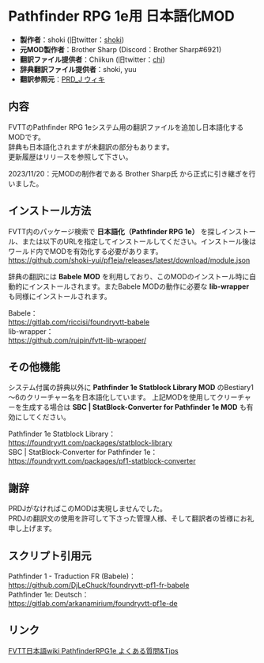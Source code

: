 # Pathfinder RPG 1e用 日本語化MOD

* **製作者**：shoki (旧twitter：[shoki](https://twitter.com/shoki_yui))
* **元MOD製作者**：Brother Sharp (Discord：Brother Sharp#6921)
* **翻訳ファイル提供者**：Chiikun (旧twitter：[chi](https://twitter.com/_chikun))
* **辞典翻訳ファイル提供者**：shoki, yuu
* **翻訳参照元**：[PRD_J ウィキ](https://w.atwiki.jp/prdj/)

## 内容
FVTTのPathfinder RPG 1eシステム用の翻訳ファイルを追加し日本語化するMODです。  
辞典も日本語化されますが未翻訳の部分もあります。  
更新履歴はリリースを参照して下さい。

2023/11/20：元MODの制作者である Brother Sharp氏 から正式に引き継ぎを行いました。

## インストール方法

FVTT内のパッケージ検索で **日本語化（Pathfinder RPG 1e）** を探しインストール、または以下のURLを指定してインストールしてください。インストール後はワールド内でMODを有効化する必要があります。  
https://github.com/shoki-yui/pf1eja/releases/latest/download/module.json

辞典の翻訳には **Babele MOD** を利用しており、このMODのインストール時に自動的にインストールされます。またBabele MODの動作に必要な **lib-wrapper** も同様にインストールされます。

Babele：  
https://gitlab.com/riccisi/foundryvtt-babele  
lib-wrapper：  
https://github.com/ruipin/fvtt-lib-wrapper/  

## その他機能
システム付属の辞典以外に **Pathfinder 1e Statblock Library MOD** のBestiary1～6のクリーチャー名を日本語化しています。
上記MODを使用してクリーチャーを生成する場合は **SBC | StatBlock-Converter for Pathfinder 1e MOD** も有効にしてください。

Pathfinder 1e Statblock Library：  
https://foundryvtt.com/packages/statblock-library  
SBC | StatBlock-Converter for Pathfinder 1e：  
https://foundryvtt.com/packages/pf1-statblock-converter

## 謝辞
PRDJがなければこのMODは実現しませんでした。  
PRDJの翻訳文の使用を許可して下さった管理人様、そして翻訳者の皆様にお礼申し上げます。

## スクリプト引用元
Pathfinder 1 - Traduction FR (Babele)：  
https://github.com/DjLeChuck/foundryvtt-pf1-fr-babele  
Pathfinder 1e: Deutsch：  
https://gitlab.com/arkanamirium/foundryvtt-pf1e-de

## リンク
[FVTT日本語wiki PathfinderRPG1e よくある質問&Tips](https://foundryvtt.wiki/ja/%E3%82%B7%E3%82%B9%E3%83%86%E3%83%A0%E5%88%A5/Pathfinder1e/%E3%82%88%E3%81%8F%E3%81%82%E3%82%8B%E8%B3%AA%E5%95%8F&Tips)
